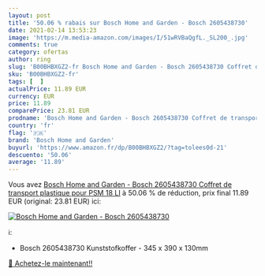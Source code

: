 ```yaml
---
layout: post
title: '50.06 % rabais sur Bosch Home and Garden - Bosch 2605438730'
date: 2021-02-14 13:53:23
image: 'https://m.media-amazon.com/images/I/51wRVBaQgfL._SL200_.jpg'
comments: true
category: ofertas
author: ring
slug: 'B00BHBXGZ2-fr Bosch Home and Garden - Bosch 2605438730 Coffret de...'
sku: 'B00BHBXGZ2-fr'
tags: [  ]
actualPrice: 11.89 EUR
currency: EUR
price: 11.89
comparePrice: 23.81 EUR
prodname: 'Bosch Home and Garden - Bosch 2605438730 Coffret de transport plastique pour PSM 18 LI'
country: 'fr'
flag: '🇫🇷'
brand: 'Bosch Home and Garden'
buyurl: 'https://www.amazon.fr/dp/B00BHBXGZ2/?tag=tolees0d-21'
descuento: '50.06'
average: '11.89'
---
```


Vous avez [Bosch Home and Garden - Bosch 2605438730 Coffret de transport plastique pour PSM 18 LI](https://www.amazon.fr/dp/B00BHBXGZ2/?tag=tolees0d-21)  à  50.06 % de réduction, prix final  11.89 EUR (original: 23.81 EUR) ici:

[![Bosch Home and Garden - Bosch 2605438730](https://m.media-amazon.com/images/I/51wRVBaQgfL._SL200_.jpg)](https://www.amazon.fr/dp/B00BHBXGZ2/?tag=tolees0d-21)

ℹ️:

- Bosch 2605438730 Kunststofkoffer - 345 x 390 x 130mm

[🛒 Achetez-le maintenant!!](https://www.amazon.fr/dp/B00BHBXGZ2/?tag=tolees0d-21)
